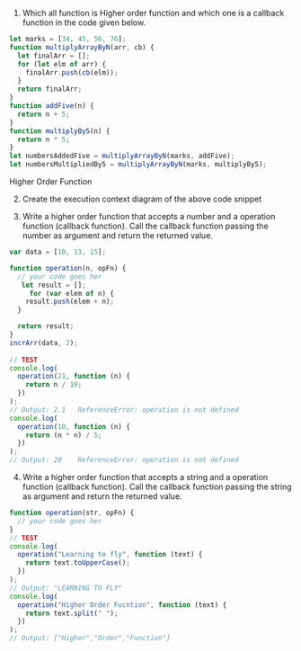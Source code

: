
1. Which all function is Higher order function and which one is a callback function in the code given below.

```js
let marks = [34, 45, 56, 76];
function multiplyArrayByN(arr, cb) {
  let finalArr = [];
  for (let elm of arr) {
    finalArr.push(cb(elm));
  }
  return finalArr;
}
function addFive(n) {
  return n + 5;
}
function multiplyBy5(n) {
  return n * 5;
}
let numbersAddedFive = multiplyArrayByN(marks, addFive);
let numbersMultipliedBy5 = multiplyArrayByN(marks, multiplyBy5);
```
Higher Order Function

2. Create the execution context diagram of the above code snippet

3. Write a higher order function that accepts a number and a operation function (callback function). Call the callback function passing the number as argument and return the returned value.

```js
var data = [10, 13, 15];

function operation(n, opFn) {
  // your code goes her
   let result = [];
     for (var elem of n) {
    result.push(elem + n);
  }

  return result;
}
incrArr(data, 2);
 
// TEST
console.log(
  operation(21, function (n) {
    return n / 10;
  })
);
// Output: 2.1   ReferenceError: operation is not defined
console.log(
  operation(10, function (n) {
    return (n * n) / 5;
  })
);
// Output: 20    ReferenceError: operation is not defined
```

4. Write a higher order function that accepts a string and a operation function (callback function). Call the callback function passing the string as argument and return the returned value.

```js
function operation(str, opFn) {
  // your code goes her
}
// TEST
console.log(
  operation("Learning to fly", function (text) {
    return text.toUpperCase();
  })
);
// Output: "LEARNING TO FLY"
console.log(
  operation("Higher Order Fucntion", function (text) {
    return text.split(" ");
  })
);
// Output: ["Higher","Order","Function"]
```
